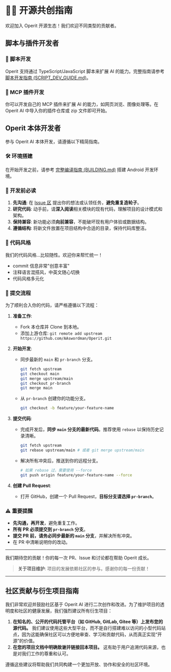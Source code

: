 # 👨‍💻 开源共创指南

欢迎加入 Operit 开源生态！我们欢迎不同类型的贡献者。

## 脚本与插件开发者

### 📜 脚本开发

Operit 支持通过 TypeScript/JavaScript 脚本来扩展 AI 的能力。完整指南请参考 [脚本开发指南 (SCRIPT_DEV_GUIDE.md)](./SCRIPT_DEV_GUIDE.md)。

### 🔌 MCP 插件开发

你可以开发自己的 MCP 插件来扩展 AI 的能力，如网页浏览、图像处理等。在 Operit AI 中导入你的插件仓库或 zip 文件即可开始。

## Operit 本体开发者

参与 Operit AI 本体开发，请遵循以下精简指南。

### 🛠️ 环境搭建

在开始开发之前，请参考 [完整编译指南 (BUILDING.md)](./BUILDING.md) 搭建 Android 开发环境。

### 🚀 开发前必读

1.  **先沟通**: 在 [Issue 区](https://github.com/AAswordman/Operit/issues) 提出你的想法或认领任务，**避免重复造轮子**。
2.  **研究代码**: 动手前，请**深入阅读**相关模块的现有代码，理解项目的设计模式和架构。
3.  **保持兼容**: 新功能必须**向前兼容**，不能破坏现有用户体验或数据结构。
4.  **遵循结构**: 将新文件放置在项目结构中合适的目录，保持代码库整洁。

### 🎨 代码风格

我们的代码风格...比较随性。欢迎你来帮忙统一！

- commit 信息非常"创意丰富"
- 注释语言混搭风，中英文随心切换
- 代码风格多元化

### 🔄 提交流程

为了顺利合入你的代码，请严格遵循以下流程：

1.  **准备工作**:
    - Fork 本仓库并 Clone 到本地。
    - 添加上游仓库: `git remote add upstream https://github.com/AAswordman/Operit.git`

2.  **开始开发**:
    - 同步最新的 `main` 和 `pr-branch` 分支。
      ```bash
      git fetch upstream
      git checkout main
      git merge upstream/main
      git checkout pr-branch
      git merge main
      ```
    - 从 `pr-branch` 创建你的功能分支。
      ```bash
      git checkout -b feature/your-feature-name
      ```

3.  **提交代码**:
    - 完成开发后，**同步 `main` 分支的最新代码**。推荐使用 `rebase` 以保持历史记录清晰。
      ```bash
      git fetch upstream
      git rebase upstream/main # 或者 git merge upstream/main
      ```
    - 解决所有冲突后，推送到你的远程分支。
      ```bash
      # 如果 rebase 过，需要使用 --force
      git push origin feature/your-feature-name --force
      ```

4.  **创建 Pull Request**:
    - 打开 GitHub，创建一个 Pull Request，**目标分支请选择 `pr-branch`**。

### ⚠️ 重要提醒

- **先沟通，再开发**，避免重复工作。
- **所有 PR 必须提交到 `pr-branch` 分支**。
- **提交 PR 前，请务必同步最新的 `main` 分支**，并解决所有冲突。
- 在 PR 中清晰说明你的改动。

---

我们期待您的贡献！你的每一次 PR、Issue 和讨论都在帮助 Operit 成长。
> **关于项目维护**: 项目的发展依赖社区的参与。感谢你的每一份贡献！

---

## 社区贡献与衍生项目指南

我们非常欢迎并鼓励社区基于 Operit AI 进行二次创作和改进。为了维护项目的透明度和社区的健康发展，我们强烈建议所有衍生项目：

1.  **在知名的、公开的代码托管平台（如 GitHub, GitLab, Gitee 等）上发布您的源代码。** 我们建议使用这些大型平台，而不是自行搭建难以访问的小型代码站点，因为这能确保社区可以方便地审查、学习和贡献代码，从而真正实现“开源”的价值。
2.  **在您的项目文档中明确致谢并链接回本项目。** 这有助于用户追溯代码来源，也是对我们工作的尊重和认可。

遵循这些建议将帮助我们共同构建一个更加开放、协作和安全的社区环境。 